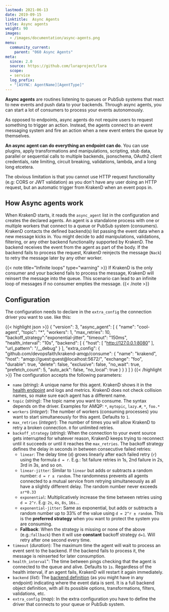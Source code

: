 ```yaml
---
lastmod: 2021-06-13
date: 2019-09-15
linktitle:  Async Agents
title: Async agents
weight: 90
images:
  - /images/documentation/async-agents.png
menu:
  community_current:
    parent: "060 Async Agents"
meta:
  since: 2.0
  source: https://github.com/luraproject/lura
  scope:
  - service
  log_prefix:
  - "[ASYNC: AgentName][AgentType]"
---
```

**Async agents** are routines listening to queues or PubSub systems that react to new events and push data to your backends. Through async agents, you can start a lot of consumers to process your events autonomously.

As opposed to endpoints, async agents do not require users to request something to trigger an action. Instead, the agents connect to an event messaging system and fire an action when a new event enters the queue by themselves.

**An async agent can do everything an endpoint can do**. You can use plugins, apply transformations and manipulations, scripting, stub data, parallel or sequential calls to multiple backends, jsonschema, OAuth2 client credentials, rate limiting, circuit breaking, validations, lambda, and a long long etcetera.

The obvious limitation is that you cannot use HTTP request functionality (e.g: CORS or JWT validation) as you don't have any user doing an HTTP request, but an automatic trigger from KrakenD when an event pops in.

## How Async agents work
When KrakenD starts, it reads the `async_agent` list in the configuration and creates the declared agents. An agent is a standalone process with one or multiple workers that connect to a queue or PubSub system (consumers). KrakenD contacts the defined backend(s) list passing the event data when a new message kicks in. You might decide to add manipulations, validations, filtering, or any other backend functionality supported by KrakenD.
The backend receives the event from the agent as part of the body. If the backend fails to process the request, KrakenD reinjects the message (`Nack`) to retry the message later by any other worker.

{{< note title="Infinite loops" type="warning" >}}
If KrakenD is the only consumer and your backend fails to process the message, KrakenD will reinsert the message into the queue. This scenario can lead to an infinite loop of messages if no consumer empties the message.
{{< /note >}}

## Configuration

The configuration needs to declare in the `extra_config` the connection driver you want to use. like this:

{{< highlight json >}}
{
    "version": 3,
    "async_agent": [
        {
            "name": "cool-agent",
            "topic": "*",
            "workers": 1,
            "max_retries": 10,
            "backoff_strategy":"exponential-jitter",
            "timeout": "150ms",
            "health_interval": "10s",
            "backend": [
                {
                    "host": [
                        "http://127.0.0.1:8080"
                    ],
                    "url_pattern": "/__debug"
                }
            ],
            "extra_config": {
                "github.com/devopsfaith/krakend-amqp/consume": {
                    "name": "krakend",
                    "host": "amqp://guest:guest@localhost:5672/",
                    "exchange": "foo",
                    "durable": true,
                    "delete": false,
                    "exclusive": false,
                    "no_wait": true,
                    "prefetch_count": 5,
                    "auto_ack": false,
                    "no_local": true
                }
            }
        }
    ]
}
{{< /highlight >}}
The configuration accepts the following parameters:
- `name` (*string*): A unique name for this agent. KrakenD shows it in the [health endpoint](/docs/service-settings/health/) and logs and metrics. KrakenD does not check collision names, so make sure each agent has a different name.
- `topic` (*string*): The topic name you want to consume. The syntax depends on the driver. Examples for AMQP: `*`, `mytopic`, `lazy.#`, `*`, `foo.*`
- `workers` (*integer*): The number of workers (consuming processes) you want to start simultaneously for this agent. Defaults to `1`.
- `max_retries` (*integer*): The number of times you will allow KrakenD to retry a broken connection. `0` for unlimited retries.
- `backoff_strategy` (*string*): When the connection to your event source gets interrupted for whatever reason, KrakenD keeps trying to reconnect until it succeeds or until it reaches the `max_retries`. The backoff strategy defines the delay in seconds in between consecutive failed retries:
    - `linear`: The delay time (`d`) grows linearly after each failed retry (`r`) using the formula `d = r`. E.g.: 1st failure retries in 1s, 2nd failure in 2s, 3rd in 3s, and so on.
    - `linear-jitter`: Similar to `linear` but adds or subtracts a random number: `d = r ± random`. The randomness prevents all agents connected to a mutual service from retrying simultaneously as all have a slightly different delay. The random number never exceeds `±r*0.33`
    - `exponential`: Multiplicatively increase the time between retries using `d = 2^r`. E.g: `2s`, `4s`, `8s`, `16s`...
    - `exponential-jitter`: Same as exponential, but adds or subtracts a random number up to 33% of the value using `d = 2^r ± random`. This is the **preferred strategy** when you want to protect the system you are consuming.
    - **Fallback**: When the strategy is missing or none of the above (e.g.:`fallback`) then it will use **constant** backoff strategy `d=1`. Will retry after one second every time.
- `timeout` (*duration*): The maximum time the agent will wait to process an event sent to the backend. If the backend fails to process it, the message is reinserted for later consumption.
- `health_interval`": The time between pings checking that the agent is connected to the queue and alive. Defaults to `1s`. Regardless of the health interval, if an agent fails, KrakenD will restart it again immediately.
- `backend` (*list*): The [backend definition](/docs/backends/overview/) (as you might have in any endpoint) indicating where the event data is sent. It is a full backend object definition, with all its possible options, transformations, filters, validations, etc.
- `extra_config` (*map*): In the extra configuration you have to define the driver that connects to your queue or PubSub system.

